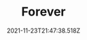 ---
layout: image
title: Forever
date: 2021-11-23T21:47:38.518Z
thumbnail: /images/uploads/forever.jpg
category: couple
---